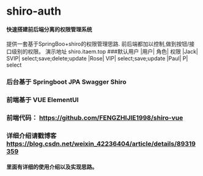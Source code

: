 # shiro-auth
#### 快速搭建前后端分离的权限管理系统 
提供一套基于SpringBoo+shiro的权限管理思路.
前后端都加以控制,做到按钮/接口级别的权限。
演示地址 shiro.itaem.top
###默认用户
|用户|	角色|	权限
|Jack|	SVIP|	select;save;delete;update
|Rose|	VIP|	  select;save;update
|Paul|	P|	    select

### 后台基于 Springboot JPA Swagger Shiro
### 前端基于 VUE ElementUI
### 前端代码： https://github.com/FENGZHIJIE1998/shiro-vue
### 详细介绍请戳博客 https://blog.csdn.net/weixin_42236404/article/details/89319359
#### 里面有详细的使用介绍以及实现思路。
